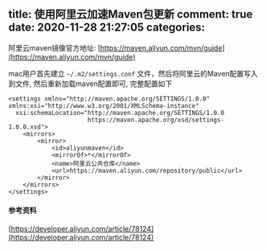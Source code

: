 title: 使用阿里云加速Maven包更新
comment: true
date: 2020-11-28 21:27:05
categories:
---

阿里云maven镜像官方地址: [https://maven.aliyun.com/mvn/guide](https://maven.aliyun.com/mvn/guide)

mac用户首先建立 `~/.m2/settings.conf` 文件，然后将阿里云的Maven配置写入到文件, 然后重新加载maven配置即可, 完整配置如下

``` [xml]
<settings xmlns="http://maven.apache.org/SETTINGS/1.0.0" xmlns:xsi="http://www.w3.org/2001/XMLSchema-instance"
  xsi:schemaLocation="http://maven.apache.org/SETTINGS/1.0.0
                      https://maven.apache.org/xsd/settings-1.0.0.xsd">
    <mirrors>
        <mirror>
            <id>aliyunmaven</id>
            <mirrorOf>*</mirrorOf>
            <name>阿里云公共仓库</name>
            <url>https://maven.aliyun.com/repository/public</url>
        </mirror>
    </mirrors>
</settings>
```


#### 参考资料
[https://developer.aliyun.com/article/78124](https://developer.aliyun.com/article/78124)